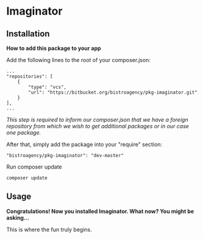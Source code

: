 # Imaginator #

## Installation
**How to add this package to your app**

Add the following lines to the root of your composer.json:

    ...
    "repositories": [
        {
            "type": "vcs",
            "url": "https://bitbucket.org/bistroagency/pkg-imaginator.git"
        }
    ],
    ...
    
_This step is required to inform our composer.json that we have a foreign repository from which we wish to get additional packages or in our case one package._

After that, simply add the package into your "require" section:

    "bistroagency/pkg-imaginator": "dev-master"

Run composer update

    composer update
    
## Usage
**Congratulations! Now you installed Imaginator. What now? You might be asking...**

This is where the fun truly begins.

